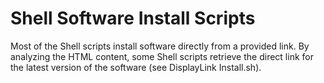 # Shell Software Install Scripts
Most of the Shell scripts install software directly from a provided link. By analyzing the HTML content, some Shell scripts retrieve the direct link for the latest version of the software (see DisplayLink Install.sh).